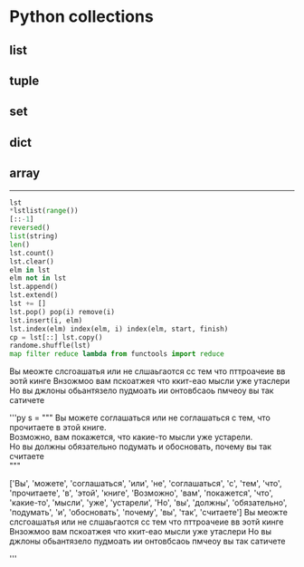 # Python collections  

## list

## tuple  

## set  

## dict  

## array  

---  

```py
lst
*lstlist(range())
[::-1]
reversed()
list(string)
len()
lst.count()
lst.clear()
elm in lst
elm not in lst
lst.append()
lst.extend()
lst += []
lst.pop() pop(i) remove(i)
lst.insert(i, elm)
lst.index(elm) index(elm, i) index(elm, start, finish)
cp = lst[::] lst.copy()
randome.shuffle(lst)
map filter reduce lambda from functools import reduce


```

Вы меожте слсгоашатья или не слшаьгаотся сс тем что пттроачеие вв эотй кинге Внзожмоо вам пскоатжея что ккит-еао мысли уже утаслери Но вы джлоны обьантязело пудмоать ии онтовбсаоь пмчеоу вы так сатичете


'''py
s = """
Вы можете соглашаться или не соглашаться с тем, что прочитаете в этой книге.  
Возможно, вам покажется, что какие-то мысли уже устарели.  
Но вы должны обязательно подумать и обосновать, почему вы так считаете  
"""

['Вы', 'можете', 'соглашаться', 'или', 'не', 'соглашаться', 'с', 'тем', 'что', 'прочитаете', 'в', 'этой', 'книге', 'Возможно', 'вам', 'покажется', 'что', 'какие-то', 'мысли', 'уже', 'устарели', 'Но', 'вы', 'должны', 'обязательно', 'подумать', 'и', 'обосновать', 'почему', 'вы', 'так', 'считаете']
Вы меожте слсгоашатья или не слшаьгаотся сс тем что пттроачеие вв эотй кинге Внзожмоо вам пскоатжея что ккит-еао мысли уже утаслери Но вы джлоны обьантязело пудмоать ии онтовбсаоь пмчеоу вы так сатичете

'''
